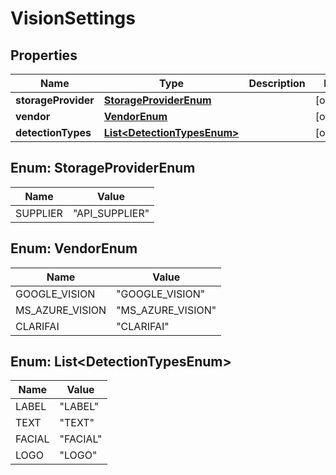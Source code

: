 
# VisionSettings

## Properties
Name | Type | Description | Notes
------------ | ------------- | ------------- | -------------
**storageProvider** | [**StorageProviderEnum**](#StorageProviderEnum) |  |  [optional]
**vendor** | [**VendorEnum**](#VendorEnum) |  |  [optional]
**detectionTypes** | [**List&lt;DetectionTypesEnum&gt;**](#List&lt;DetectionTypesEnum&gt;) |  |  [optional]


<a name="StorageProviderEnum"></a>
## Enum: StorageProviderEnum
Name | Value
---- | -----
SUPPLIER | &quot;API_SUPPLIER&quot;


<a name="VendorEnum"></a>
## Enum: VendorEnum
Name | Value
---- | -----
GOOGLE_VISION | &quot;GOOGLE_VISION&quot;
MS_AZURE_VISION | &quot;MS_AZURE_VISION&quot;
CLARIFAI | &quot;CLARIFAI&quot;


<a name="List<DetectionTypesEnum>"></a>
## Enum: List&lt;DetectionTypesEnum&gt;
Name | Value
---- | -----
LABEL | &quot;LABEL&quot;
TEXT | &quot;TEXT&quot;
FACIAL | &quot;FACIAL&quot;
LOGO | &quot;LOGO&quot;



